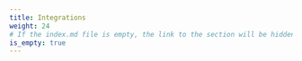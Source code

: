 ```yaml
---
title: Integrations
weight: 24
# If the index.md file is empty, the link to the section will be hidden from the sidebar
is_empty: true
---
```


